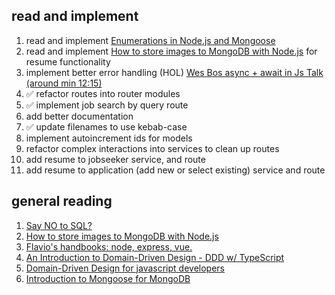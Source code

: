 ## read and implement
1. read and implement [Enumerations in Node.js and Mongoose](https://rclayton.silvrback.com/export-enumerations-as-static-mongoose-properties)
2. read and implement [How to store images to MongoDB with Node.js](https://medium.com/@alvenw/how-to-store-images-to-mongodb-with-node-js-fb3905c37e6d) for resume functionality
3. implement better error handling (HOL) [Wes Bos async + await in Js Talk (around min 12:15)](https://www.youtube.com/watch?v=DwQJ_NPQWWo)
4. :white_check_mark: refactor routes into router modules
5. :white_check_mark: implement job search by query route
6. add better documentation
7. :white_check_mark: update filenames to use kebab-case
8. implement autoincrement ids for models
9. refactor complex interactions into services to clean up routes
10. add resume to jobseeker service, and route
11. add resume to application (add new or select existing) service and route


## general reading
1. [Say NO to SQL?
](https://medium.com/@navindu/say-no-to-sql-ab1e49aa7299)
2. [How to store images to MongoDB with Node.js](https://medium.com/@alvenw/how-to-store-images-to-mongodb-with-node-js-fb3905c37e6d)
3. [Flavio's handbooks: node, express, vue.](https://flaviocopes.com/)
4. [An Introduction to Domain-Driven Design - DDD w/ TypeScript](https://khalilstemmler.com/articles/domain-driven-design-intro/)
5. [Domain-Driven Design for javascript developers](https://medium.com/spotlight-on-javascript/domain-driven-design-for-javascript-developers-9fc3f681931a)
6. [Introduction to Mongoose for MongoDB](https://www.freecodecamp.org/news/introduction-to-mongoose-for-mongodb-d2a7aa593c57/)
